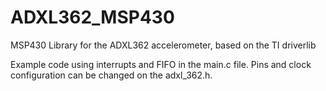 # ADXL362_MSP430
MSP430 Library for the ADXL362 accelerometer, based on the TI driverlib

Example code using interrupts and FIFO in the main.c file.
Pins and clock configuration can be changed on the adxl_362.h. 
